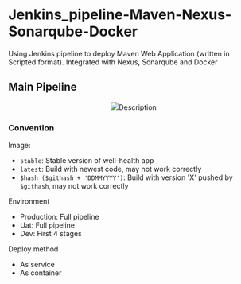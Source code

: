 # Jenkins_pipeline-Maven-Nexus-Sonarqube-Docker
Using Jenkins pipeline to deploy Maven Web Application (written in Scripted format). Integrated with Nexus, Sonarqube and Docker

## Main Pipeline

<p align="center">
    <img src="resources/img/Jenkins_Pipeine.gif>
</p>

## Description
### Convention
Image:
- `stable`: Stable version of well-health app
- `latest`: Build with newest code, may not work correctly
- `$hash ($githash + 'DDMMYYYY')`: Build with version 'X' pushed by `$githash`, may not work correctly

Environment
- Production: Full pipeline
- Uat: Full pipeline
- Dev: First 4 stages

Deploy method
- As service
- As container